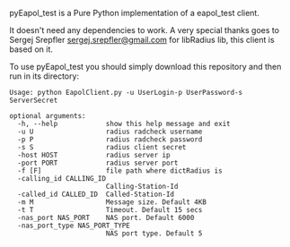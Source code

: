 pyEapol_test is a Pure Python implementation of a eapol_test client.

It doesn't need any dependencies to work.
A very special thanks goes to Sergej Srepfler <sergej.srepfler@gmail.com> for libRadius lib, this client is based on it.

To use pyEapol_test you should simply download this repository and then run in its directory:

````
Usage: python EapolClient.py -u UserLogin-p UserPassword-s ServerSecret

optional arguments:
  -h, --help            show this help message and exit
  -u U                  radius radcheck username
  -p P                  radius radcheck password
  -s S                  radius client secret
  -host HOST            radius server ip
  -port PORT            radius server port
  -f [F]                file path where dictRadius is
  -calling_id CALLING_ID
                        Calling-Station-Id
  -called_id CALLED_ID  Called-Station-Id
  -m M                  Message size. Default 4KB
  -t T                  Timeout. Default 15 secs
  -nas_port NAS_PORT    NAS port. Default 6000
  -nas_port_type NAS_PORT_TYPE
                        NAS port type. Default 5
````
